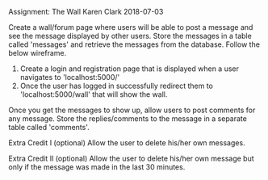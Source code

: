 Assignment: The Wall
Karen Clark
2018-07-03

Create a wall/forum page where users will be able to post a message and see the message displayed by other users. Store the messages in a table called 'messages' and retrieve the messages from the database. Follow the below wireframe.

1. Create a login and registration page that is displayed when a user navigates to 'localhost:5000/'
2. Once the user has logged in successfully redirect them to 'localhost:5000/wall' that will show the wall.

Once you get the messages to show up, allow users to post comments for any message. Store the replies/comments to the message in a separate table called 'comments'.

Extra Credit I (optional) 
Allow the user to delete his/her own messages.

Extra Credit II (optional)
Allow the user to delete his/her own message but only if the message was made in the last 30 minutes.